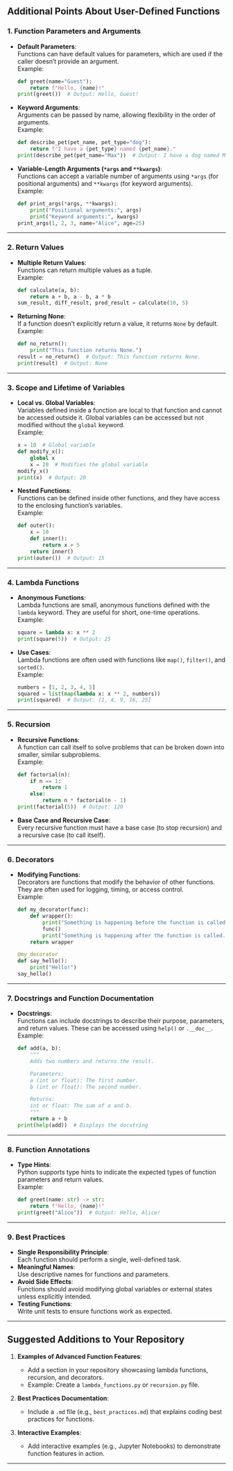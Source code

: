 ## Additional Points About User-Defined Functions  

### 1. **Function Parameters and Arguments**  
   - **Default Parameters**:  
     Functions can have default values for parameters, which are used if the caller doesn’t provide an argument.  
     Example:  
     ```python
     def greet(name="Guest"):
         return f"Hello, {name}!"
     print(greet())  # Output: Hello, Guest!
     ```  

   - **Keyword Arguments**:  
     Arguments can be passed by name, allowing flexibility in the order of arguments.  
     Example:  
     ```python
     def describe_pet(pet_name, pet_type="dog"):
         return f"I have a {pet_type} named {pet_name}."
     print(describe_pet(pet_name="Max"))  # Output: I have a dog named Max.
     ```  

   - **Variable-Length Arguments (`*args` and `**kwargs`)**:  
     Functions can accept a variable number of arguments using `*args` (for positional arguments) and `**kwargs` (for keyword arguments).  
     Example:  
     ```python
     def print_args(*args, **kwargs):
         print("Positional arguments:", args)
         print("Keyword arguments:", kwargs)
     print_args(1, 2, 3, name="Alice", age=25)
     ```  

---

### 2. **Return Values**  
   - **Multiple Return Values**:  
     Functions can return multiple values as a tuple.  
     Example:  
     ```python
     def calculate(a, b):
         return a + b, a - b, a * b
     sum_result, diff_result, prod_result = calculate(10, 5)
     ```  

   - **Returning None**:  
     If a function doesn’t explicitly return a value, it returns `None` by default.  
     Example:  
     ```python
     def no_return():
         print("This function returns None.")
     result = no_return()  # Output: This function returns None.
     print(result)  # Output: None
     ```  

---

### 3. **Scope and Lifetime of Variables**  
   - **Local vs. Global Variables**:  
     Variables defined inside a function are local to that function and cannot be accessed outside it. Global variables can be accessed but not modified without the `global` keyword.  
     Example:  
     ```python
     x = 10  # Global variable
     def modify_x():
         global x
         x = 20  # Modifies the global variable
     modify_x()
     print(x)  # Output: 20
     ```  

   - **Nested Functions**:  
     Functions can be defined inside other functions, and they have access to the enclosing function’s variables.  
     Example:  
     ```python
     def outer():
         x = 10
         def inner():
             return x + 5
         return inner()
     print(outer())  # Output: 15
     ```  

---

### 4. **Lambda Functions**  
   - **Anonymous Functions**:  
     Lambda functions are small, anonymous functions defined with the `lambda` keyword. They are useful for short, one-time operations.  
     Example:  
     ```python
     square = lambda x: x ** 2
     print(square(5))  # Output: 25
     ```  

   - **Use Cases**:  
     Lambda functions are often used with functions like `map()`, `filter()`, and `sorted()`.  
     Example:  
     ```python
     numbers = [1, 2, 3, 4, 5]
     squared = list(map(lambda x: x ** 2, numbers))
     print(squared)  # Output: [1, 4, 9, 16, 25]
     ```  

---

### 5. **Recursion**  
   - **Recursive Functions**:  
     A function can call itself to solve problems that can be broken down into smaller, similar subproblems.  
     Example:  
     ```python
     def factorial(n):
         if n == 1:
             return 1
         else:
             return n * factorial(n - 1)
     print(factorial(5))  # Output: 120
     ```  

   - **Base Case and Recursive Case**:  
     Every recursive function must have a base case (to stop recursion) and a recursive case (to call itself).  

---

### 6. **Decorators**  
   - **Modifying Functions**:  
     Decorators are functions that modify the behavior of other functions. They are often used for logging, timing, or access control.  
     Example:  
     ```python
     def my_decorator(func):
         def wrapper():
             print("Something is happening before the function is called.")
             func()
             print("Something is happening after the function is called.")
         return wrapper

     @my_decorator
     def say_hello():
         print("Hello!")
     say_hello()
     ```  

---

### 7. **Docstrings and Function Documentation**  
   - **Docstrings**:  
     Functions can include docstrings to describe their purpose, parameters, and return values. These can be accessed using `help()` or `.__doc__`.  
     Example:  
     ```python
     def add(a, b):
         """
         Adds two numbers and returns the result.

         Parameters:
         a (int or float): The first number.
         b (int or float): The second number.

         Returns:
         int or float: The sum of a and b.
         """
         return a + b
     print(help(add))  # Displays the docstring
     ```  

---

### 8. **Function Annotations**  
   - **Type Hints**:  
     Python supports type hints to indicate the expected types of function parameters and return values.  
     Example:  
     ```python
     def greet(name: str) -> str:
         return f"Hello, {name}!"
     print(greet("Alice"))  # Output: Hello, Alice!
     ```  

---

### 9. **Best Practices**  
   - **Single Responsibility Principle**:  
     Each function should perform a single, well-defined task.  
   - **Meaningful Names**:  
     Use descriptive names for functions and parameters.  
   - **Avoid Side Effects**:  
     Functions should avoid modifying global variables or external states unless explicitly intended.  
   - **Testing Functions**:  
     Write unit tests to ensure functions work as expected.  

---

## Suggested Additions to Your Repository  
1. **Examples of Advanced Function Features**:  
   - Add a section in your repository showcasing lambda functions, recursion, and decorators.  
   - Example: Create a `lambda_functions.py` or `recursion.py` file.  

2. **Best Practices Documentation**:  
   - Include a `.md` file (e.g., `best_practices.md`) that explains coding best practices for functions.  

3. **Interactive Examples**:  
   - Add interactive examples (e.g., Jupyter Notebooks) to demonstrate function features in action.  

---
